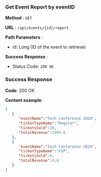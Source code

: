 ### Get Event Report by eventID

**Method** : `GET`

**URL** : `/api/events/{id}/report`

**Path Parameters** : 
- id: Long (ID of the event to retrieve)

**Success Response** :

- Status Code: `200 OK`

### Success Response
**Code**: 200 OK

**Content example**:
```json
[
   {
      "eventName":"Tech Conference 2024",
      "ticketTypeName":"Regular",
      "ticketsSold":20,
      "totalRevenue":1999.8
   },
   {
      "eventName":"Tech Conference 2024",
      "ticketTypeName":"VIP",
      "ticketsSold":0,
      "totalRevenue":0.0
   }
]
```